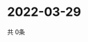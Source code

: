 # 2022-03-29
  共 0条

  <!-- BEGIN -->
  <!-- 最后更新时间Tue Mar 29 2022 17:09:23 GMT+0000 (Coordinated Universal Time) -->
  
  <!-- END -->
  
  